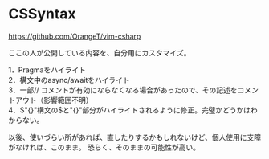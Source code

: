 # CSSyntax

https://github.com/OrangeT/vim-csharp

ここの人が公開している内容を、自分用にカスタマイズ。

1．Pragmaをハイライト  
2．構文中のasync/awaitをハイライト  
3．一部// コメントが有効にならなくなる場合があったので、その記述をコメントアウト（影響範囲不明）  
4．$"{}"構文の$と"{}"部分がハイライトされるように修正。完璧かどうかはわからない。  

以後、使いづらい所があれば、直したりするかもしれないけど、個人使用に支障がなければ、このまま。
恐らく、そのままの可能性が高い。
